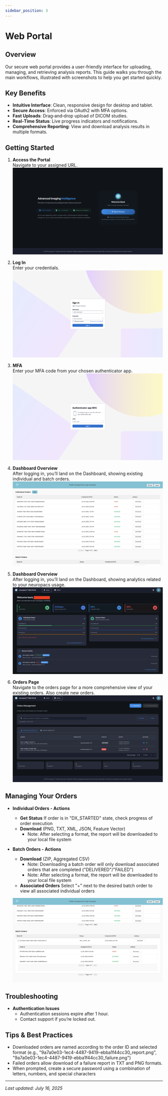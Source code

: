 ```yaml
---
sidebar_position: 3
---
```


# Web Portal

## Overview

Our secure web portal provides a user-friendly interface for uploading, managing, and retrieving analysis reports. This guide walks you through the main workflows, illustrated with screenshots to help you get started quickly.

## Key Benefits

- **Intuitive Interface**: Clean, responsive design for desktop and tablet.
- **Secure Access**: Enforced via OAuth2 with MFA options.
- **Fast Uploads**: Drag‑and‑drop upload of DICOM studies.
- **Real‑Time Status**: Live progress indicators and notifications.
- **Comprehensive Reporting**: View and download analysis results in multiple formats.

## Getting Started

1. **Access the Portal**  
   Navigate to your assigned URL.
   ![Landing Page](/img/web_portal_sign_in.png)

2. **Log In**  
   Enter your credentials.  
   ![Login Page](/img/web_portal_cognito_sign_in.png)

3. **MFA**  
   Enter your MFA code from your chosen authenticator app.  
   ![Login Page](/img/web_portal_cognito_mfa.png)

4. **Dashboard Overview**  
   After logging in, you’ll land on the Dashboard, showing existing individual and batch orders.  
   ![Dashboard Overview](/img/main_page.png)

5. **Dashboard Overview**  
   After logging in, you’ll land on the Dashboard, showing analytics related to your neuropacs usage.  
   ![Dashboard Overview](/img/web_portal_home_page.png)

6. **Orders Page**  
   Navigate to the orders page for a more comprehensive view of your existing orders. Also create new orders.  
   ![Dashboard Overview](/img/web_portal_orders_page.png)

## Managing Your Orders

- **Individual Orders - Actions**

  - **Get Status** If order is in "DX_STARTED" state, check progress of order execution
  - **Download** (PNG, TXT, XML, JSON, Feature Vector)
    - Note: After selecting a format, the report will be downloaded to your local file system

- **Batch Orders - Actions**

  - **Download** (ZIP, Aggregated CSV)
    - Note: Downloading a batch order will only download associated orders that are completed ("DELIVERED"/"FAILED")
    - Note: After selecting a format, the report will be downloaded to your local file system
  - **Associated Orders** Select "+" next to the desired batch order to view all associated individual orders

  ![Batch Order View Expanded](/img/portal_batch_order.png)

## Troubleshooting

- **Authentication Issues**
  - Authentication sessions expire after 1 hour.
  - Contact support if you’re locked out.

## Tips & Best Practices

- Downloaded orders are named according to the order ID and selected format (e.g., "9a7a0e03-1ec4-4487-9419-ebba1f44cc30_report.png", "9a7a0e03-1ec4-4487-9419-ebba1f44cc30_failure.png")
- Failed orders allow download of a failure report in TXT and PNG formats.
- When prompted, create a secure password using a combination of letters, numbers, and special characters

---

_Last updated: July 16, 2025_
